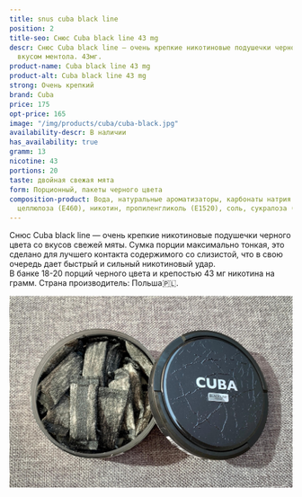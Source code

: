 ```yaml
---
title: snus cuba black line
position: 2
title-seo: Снюс Cuba black line 43 mg
descr: Снюс Cuba black line – очень крепкие никотиновые подушечки черного цвета со
  вкусом ментола. 43мг.
product-name: Cuba black line 43 mg
product-alt: Cuba black line 43 mg
strong: Очень крепкий
brand: Cuba
price: 175
opt-price: 165
image: "/img/products/cuba/cuba-black.jpg"
availability-descr: В наличии
has_availability: true
gramm: 13
nicotine: 43
portions: 20
taste: двойная свежая мята
form: Порционный, пакеты черного цвета
composition-product: Вода, натуральные ароматизаторы, карбонаты натрия (E500), микрокристаллическая
  целлюлоза (E460), никотин, пропиленгликоль (E1520), соль, сукралоза (E955)
---
```


Снюс Cuba black line — очень крепкие никотиновые подушечки черного цвета со вкусов свежей мяты. Сумка порции максимально тонкая, это сделано для лучшего контакта содержимого со слизистой, что в свою очередь дает быстрый и сильный никотиновый удар.<br>
В банке 18-20 порций черного цвета и крепостью 43 мг никотина на грамм. Страна производитель: Польша🇵🇱.
<div class="mb-3">
<img class="img-fluid" src="/img/products/cuba/cuba-black-line-open.jpg" alt="Снюс cuba black line 43 mg open">
</div>
